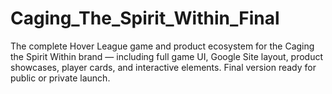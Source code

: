 # Caging_The_Spirit_Within_Final
The complete Hover League game and product ecosystem for the Caging the Spirit Within brand — including full game UI, Google Site layout, product showcases, player cards, and interactive elements. Final version ready for public or private launch.
